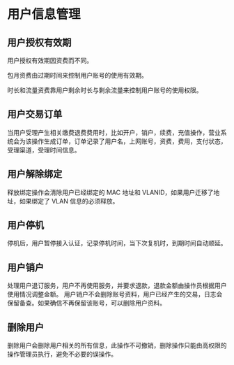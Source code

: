 # 用户信息管理

## 用户授权有效期

用户授权有效期因资费而不同。

包月资费由过期时间来控制用户账号的使用有效期。

时长和流量资费靠用户剩余时长与剩余流量来控制用户账号的使用权限。

## 用户交易订单

当用户受理产生相关缴费退费费用时，比如开户，销户，续费，充值操作，营业系统会为该操作生成订单，订单记录了用户名，上网账号，资费，费用，支付状态，受理渠道，受理时间信息。

## 用户解除绑定

释放绑定操作会清除用户已经绑定的 MAC 地址和 VLANID，如果用户迁移了地址，如果绑定了 VLAN 信息的必须释放。

## 用户停机

停机后，用户暂停接入认证，记录停机时间，当下次复机时，到期时间自动顺延。

## 用户销户

处理用户退订服务，用户不再使用服务，并要求退款，退款金额由操作员根据用户使用情况调整金额。 用户销户不会删除账号资料，用户已经产生的交易，日志会保留备查。如果确信不再保留该账号，可以删除用户资料。

## 删除用户

删除用户会删除用户相关的所有信息，此操作不可撤销，删除操作只能由高权限的操作管理员执行，避免不必要的误操作。